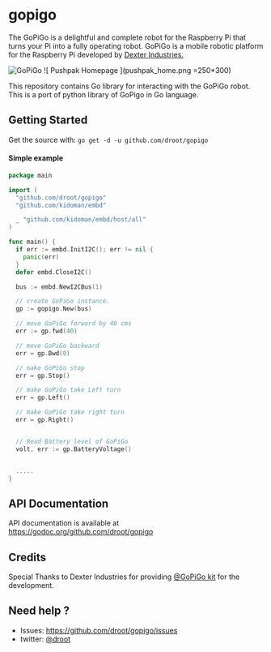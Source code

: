 # gopigo
The GoPiGo is a delightful and complete robot for the Raspberry Pi that turns your Pi into a fully operating robot.  GoPiGo is a mobile robotic platform for the Raspberry Pi developed by [Dexter Industries.](http://www.dexterindustries.com/GoPiGo)  

![ GoPiGo ](https://raw.githubusercontent.com/DexterInd/GoPiGo/master/GoPiGo_Chassis-300.jpg)
![ Pushpak Homepage ](pushpak_home.png =250*300)

This repository contains Go library for interacting with the GoPiGo robot. This is a port of python library of GoPigo in Go language.

## Getting Started

Get the source with: `go get -d -u github.com/droot/gopigo`

#### Simple example

```go
package main

import (
  "github.com/droot/gopigo"
  "github.com/kidoman/embd"

  _ "github.com/kidoman/embd/host/all"
)

func main() {
  if err := embd.InitI2C(); err != nil {
    panic(err)
  }
  defer embd.CloseI2C()

  bus := embd.NewI2CBus(1)

  // create GoPiGo instance.
  gp := gopigo.New(bus)

  // move GoPiGo forward by 40 cms
  err := gp.fwd(40)

  // move GoPiGo backward
  err = gp.Bwd(0)

  // make GoPiGo stop
  err = gp.Stop()

  // make GoPiGo take Left turn
  err = gp.Left()

  // make GoPiGo take right turn
  err = gp.Right()


  // Read Battery level of GoPiGo
  volt, err := gp.BatteryVoltage()


  .....
}

```

## API Documentation
API documentation is available at https://godoc.org/github.com/droot/gopigo

## Credits
Special Thanks to Dexter Industries for providing [@GoPiGo kit](http://www.dexterindustries.com/shop/gopigo-starter-kit-2/) for the development.

## Need help ?
 * Issues: https://github.com/droot/gopigo/issues
 * twitter: [@droot](https://twitter.com/_sunil_)
